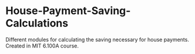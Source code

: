 # House-Payment-Saving-Calculations
Different modules for calculating the saving necessary for house payments. Created in MIT 6.100A course.
